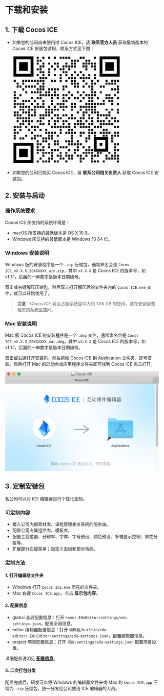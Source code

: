 # 下载和安装

## 1. 下载 Cocos ICE

- 如果您的公司尚未使用过 Cocos ICE，请 **联系官方人员** 获取最新版本的 Cocos ICE 安装包试用，联系方式见下图：

    ![联系方式](../img/we_chat.png)

- 如果您的公司已购买 Cocos ICE，请 **联系公司相关负责人** 获取 Cocos ICE 安装包。

## 2. 安装与启动

### 操作系统要求

Cocos ICE 所支持的系统环境是：
- macOS 所支持的最低版本是 OS X 10.9。
- Windows 所支持的最低版本是 Windows 10 64 位。

### Windows 安装说明

Windows 版的安装程序是一个 `.zip` 压缩包，通常命名会是 `Cocos ICE_vX.X.X_20XXXXXX_win.zip`，其中 `vX.X.X` 是 Cocos ICE 的版本号，如 v1.1.1，后面的一串数字是版本日期编号。

双击或右键解压压缩包，然后双击打开解压后的文件夹内的 `Cocos ICE.exe` 文件，就可以开始使用了。

> **注意**：Cocos ICE 将会占据系统盘中大约 1.85 GB 的空间，请在安装前整理您的系统盘空间。

### Mac 安装说明

Mac 版 Cocos ICE 的安装程序是一个 `.dmg` 文件，通常命名会是 `Cocos ICE_vX.X.X_20XXXXXX_mac.dmg`，其中 `vX.X.X` 是 Cocos ICE 的版本号，如 v1.1.1，后面的一串数字是版本日期编号。

双击或右键打开安装包，然后拖动 Cocos ICE 到 Application 文件夹，即可安装。然后打开 Mac 的启动台或应用程序文件夹即可找到 Cocos ICE 点击打开。

![安装](img/install_mac.png)

## 3. 定制安装包

各公司可以对 ICE 编辑器进行个性化定制。

### 可定制内容

- 接入公司内部素材库、课程管理相关系统的服务端。
- 配置公司专属组件库、模板库。
- 配置工程位置、分辨率、字体、字号预设、颜色预设、多端显示控制、属性分组等。
- 扩展部分右键菜单；自定义面板和部分功能。

### 定制方法

#### 1. 打开编辑器文件夹

- Windows 打开 `Cocos ICE.exe` 所在的文件夹。
- Mac 右键 `Cocos ICE.app`，点击 **显示包内容**。

#### 2. 配置信息

- global 全局配置信息：打开 `home/.EduEditor/settings/edu-settings.json`，配置全局信息。
- editor 编辑器配置信息：打开 `编辑器/builtin/edu-editor/.EduEditor/settings/edu-settings.json`，配置编辑器信息。
- project 项目配置信息：打开 `项目/settings/edu-settings.json` 配置项目设置。

详细配置说明见 [**配置信息**](../../developer/configure/index.md)。

#### 3. 二次打包分发

配置完成后，研发可以将 Windows 的编辑器文件夹或 Mac 的 `Cocos ICE.app` 压缩为 `.zip` 压缩包，统一分发给公司使用 ICE 编辑器的人员。
